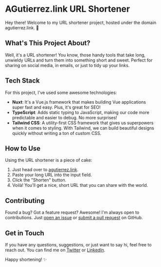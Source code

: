 # AGutierrez.link URL Shortener

Hey there! Welcome to my URL shortener project, hosted under the domain agutierrez.link. 🚀

## What's This Project About?

Well, it's a URL shortener! You know, those handy tools that take long, unwieldy URLs and turn them into something short and sweet. Perfect for sharing on social media, in emails, or just to tidy up your links.

## Tech Stack

For this project, I've used some awesome technologies:

- **Nuxt**: It's a Vue.js framework that makes building Vue applications super fast and easy. Plus, it's great for SEO!
- **TypeScript**: Adds static typing to JavaScript, making our code more predictable and easier to debug. No more surprises!
- **Tailwind CSS**: A utility-first CSS framework that gives us superpowers when it comes to styling. With Tailwind, we can build beautiful designs quickly without writing a ton of custom CSS.

## How to Use

Using the URL shortener is a piece of cake:

1. Just head over to [agutierrez.link](https://alexgutierrez.link).
2. Paste your long URL into the input field.
3. Click the "Shorten" button.
4. Voilà! You'll get a nice, short URL that you can share with the world.

## Contributing

Found a bug? Got a feature request? Awesome! I'm always open to contributions. Just [open an issue](https://github.com/alexgtl/url-shortener-frontend/issues) or [submit a pull request](https://github.com/your-username/your-project/pulls) on GitHub.

## Get in Touch

If you have any questions, suggestions, or just want to say hi, feel free to reach out. You can find me on [Twitter](https://twitter.com/cebolladigital) or [LinkedIn](https://www.linkedin.com/in/alex-gtl/).

Happy shortening! ✨
